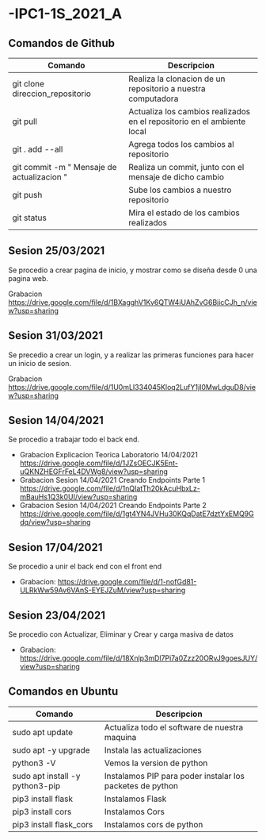 # -IPC1-1S_2021_A


## Comandos de Github

| Comando      | Descripcion |
| ----------- | ----------- |
| git clone direccion_repositorio     | Realiza la clonacion de un repositorio a nuestra computadora       |
| git pull  | Actualiza los cambios realizados en el repositorio en el ambiente local         |
| git . add --all | Agrega todos los cambios al repositorio |
| git commit -m " Mensaje de actualizacion " | Realiza un commit, junto con el mensaje de dicho cambio |
| git push | Sube los cambios a nuestro repositorio |
| git status | Mira el estado de los cambios realizados |


## Sesion 25/03/2021

Se procedio a crear pagina de inicio, y mostrar como se diseña desde 0 una pagina web. 

Grabacion https://drive.google.com/file/d/1BXagghV1Kv6QTW4iUAhZvG6BjicCJh_n/view?usp=sharing


## Sesion 31/03/2021 

Se precedio a crear un login, y a realizar las primeras funciones para hacer un inicio de sesion. 

Grabacion https://drive.google.com/file/d/1U0mLI334045Kloq2LufY1jI0MwLdguD8/view?usp=sharing

## Sesion 14/04/2021

Se procedio a trabajar todo el back end.

- Grabacion Explicacion Teorica Laboratorio 14/04/2021 https://drive.google.com/file/d/1JZsOECJK5Ent-uQKNZHEGFrFeL4DVWg8/view?usp=sharing
- Grabacion Sesion 14/04/2021 Creando Endpoints Parte 1 https://drive.google.com/file/d/1nQIatTh20kAcuHbxLz-mBauHs1Q3k0UI/view?usp=sharing
- Grabacion Sesion 14/04/2021 Creando Endpoints Parte 2 https://drive.google.com/file/d/1gt4YN4JVHu30KQqDatE7dztYxEMQ9Gdq/view?usp=sharing

## Sesion 17/04/2021

Se procedio a unir el back end con el front end 

- Grabacion: https://drive.google.com/file/d/1-nofGd81-ULRkWw59Av6VAnS-EYEJZuM/view?usp=sharing

## Sesion 23/04/2021

Se procedio con Actualizar, Eliminar y Crear y carga masiva de datos

- Grabacion: https://drive.google.com/file/d/18Xnlp3mDl7Pi7a0Zzz20ORvJ9goesJUY/view?usp=sharing


## Comandos en Ubuntu

| Comando      | Descripcion |
| ----------- | ----------- |
| sudo apt update   | Actualiza todo el software de nuestra maquina     |
| sudo apt -y upgrade| Instala las actualizaciones        |
| python3 -V | Vemos la version de python  |
| sudo apt install -y python3-pip | Instalamos PIP para poder instalar los packetes de python |
| pip3 install flask | Instalamos Flask |
| pip3 install cors | Instalamos Cors |
| pip3 install flask_cors | Instalamos cors de python|
